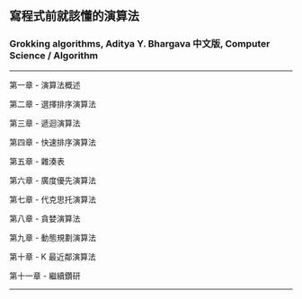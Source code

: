 ## 寫程式前就該懂的演算法

### Grokking algorithms, Aditya Y. Bhargava 中文版, Computer Science / Algorithm

---

第一章 - 演算法概述

第二章 - 選擇排序演算法

第三章 - 遞迴演算法

第四章 - 快速排序演算法

第五章 - 雜湊表

第六章 - 廣度優先演算法

第七章 - 代克思托演算法

第八章 - 貪婪演算法

第九章 - 動態規劃演算法

第十章 - K 最近鄰演算法

第十一章 - 繼續鑽研

---

###

